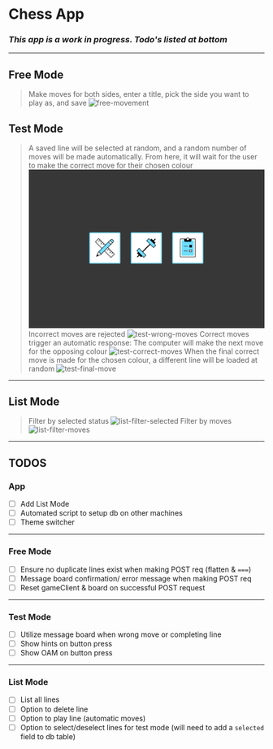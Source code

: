 # Chess App

### _This app is a work in progress. Todo's listed at bottom_

---

## Free Mode

> Make moves for both sides, enter a title, pick the side you want to play as, and save
> ![free-movement](./assets/free-mode-movement-demo.gif)

## Test Mode

> A saved line will be selected at random, and a random number of moves will be made automatically. From here, it will wait for the user to make the correct move for their chosen colour
> ![test-automatic-moves](./assets/test-mode-automatic-moves-demo.gif)
> Incorrect moves are rejected
> ![test-wrong-moves](./assets/test-mode-wrong-moves-demo.gif)
> Correct moves trigger an automatic response: The computer will make the next move for the opposing colour
> ![test-correct-moves](./assets/test-mode-correct-moves-demo.gif)
> When the final correct move is made for the chosen colour, a different line will be loaded at random
> ![test-final-move](./assets/test-mode-final-move-demo.gif)

---

## List Mode

> Filter by selected status
> ![list-filter-selected](./assets/list-mode-selected-filter-demo.gif)
> Filter by moves
> ![list-filter-moves](./assets/list-mode-moves-filter-demo.gif)

---

## TODOS

### App

- [ ] Add List Mode
- [ ] Automated script to setup db on other machines
- [ ] Theme switcher

---

### Free Mode

- [ ] Ensure no duplicate lines exist when making POST req (flatten & `===`)
- [ ] Message board confirmation/ error message when making POST req
- [ ] Reset gameClient & board on successful POST request

---

### Test Mode

- [ ] Utilize message board when wrong move or completing line
- [ ] Show hints on button press
- [ ] Show OAM on button press

---

### List Mode

- [ ] List all lines
- [ ] Option to delete line
- [ ] Option to play line (automatic moves)
- [ ] Option to select/deselect lines for test mode (will need to add a `selected` field to db table)
